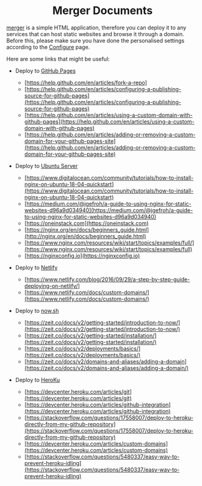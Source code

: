 <h1 align="center">Merger Documents</h1>

[merger](https://github.com/hifocus/merger) is a simple HTML application, therefore you can deploy it to any services that can host static websites and browse it through a domain. Before this, please make sure you have done the personalised settings according to the <a href="#/configure">Configure</a> page.

Here are some links that might be useful:
- Deploy to [GitHub Pages](https://pages.github.com)
  - [https://help.github.com/en/articles/fork-a-repo]
  - [https://help.github.com/en/articles/configuring-a-publishing-source-for-github-pages](https://help.github.com/en/articles/configuring-a-publishing-source-for-github-pages)
  - [https://help.github.com/en/articles/using-a-custom-domain-with-github-pages](https://help.github.com/en/articles/using-a-custom-domain-with-github-pages)
  - [https://help.github.com/en/articles/adding-or-removing-a-custom-domain-for-your-github-pages-site](https://help.github.com/en/articles/adding-or-removing-a-custom-domain-for-your-github-pages-site)

- Deploy to [Ubuntu Server](https://www.ubuntu.com/server)
  - [https://www.digitalocean.com/community/tutorials/how-to-install-nginx-on-ubuntu-18-04-quickstart](https://www.digitalocean.com/community/tutorials/how-to-install-nginx-on-ubuntu-18-04-quickstart)
  - [https://medium.com/@jgefroh/a-guide-to-using-nginx-for-static-websites-d96a9d034940](https://medium.com/@jgefroh/a-guide-to-using-nginx-for-static-websites-d96a9d034940)
  - [https://oneinstack.com](https://oneinstack.com)
  - [https://nginx.org/en/docs/beginners_guide.html](http://nginx.org/en/docs/beginners_guide.html)
  - [https://www.nginx.com/resources/wiki/start/topics/examples/full/](https://www.nginx.com/resources/wiki/start/topics/examples/full)
  - [https://nginxconfig.io](https://nginxconfig.io)

- Deploy to [Netlify](https://www.netlify.com)
  - [https://www.netlify.com/blog/2016/09/29/a-step-by-step-guide-deploying-on-netlify/]
  - [https://www.netlify.com/docs/custom-domains/](https://www.netlify.com/docs/custom-domains/)

- Deploy to [now.sh](https://zeit.co)
  - [https://zeit.co/docs/v2/getting-started/introduction-to-now/](https://zeit.co/docs/v2/getting-started/introduction-to-now/)
  - [https://zeit.co/docs/v2/getting-started/installation/](https://zeit.co/docs/v2/getting-started/installation/)
  - [https://zeit.co/docs/v2/deployments/basics/](https://zeit.co/docs/v2/deployments/basics/)
  - [https://zeit.co/docs/v2/domains-and-aliases/adding-a-domain](https://zeit.co/docs/v2/domains-and-aliases/adding-a-domain/)

- Deploy to [HeroKu](https://www.heroku.com)
  - [https://devcenter.heroku.com/articles/git](https://devcenter.heroku.com/articles/git)
  - [https://devcenter.heroku.com/articles/github-integration](https://devcenter.heroku.com/articles/github-integration)
  - [https://stackoverflow.com/questions/17558007/deploy-to-heroku-directly-from-my-github-repository](https://stackoverflow.com/questions/17558007/deploy-to-heroku-directly-from-my-github-repository)
  - [https://devcenter.heroku.com/articles/custom-domains](https://devcenter.heroku.com/articles/custom-domains)
  - [https://stackoverflow.com/questions/5480337/easy-way-to-prevent-heroku-idling](https://stackoverflow.com/questions/5480337/easy-way-to-prevent-heroku-idling)